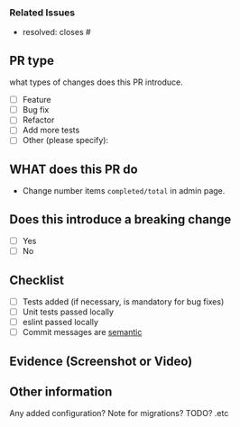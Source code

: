 ### Related Issues
- resolved:
closes #

## PR type

what types of changes does this PR introduce.

- [ ] Feature
- [ ] Bug fix
- [ ] Refactor
- [ ] Add more tests
- [ ] Other (please specify):

## WHAT does this PR do
- Change number items `completed/total` in admin page.

## Does this introduce a breaking change

- [ ] Yes
- [ ] No

## Checklist

- [ ] Tests added (if necessary, is mandatory for bug fixes)
- [ ] Unit tests passed locally
- [ ] eslint passed locally
- [ ] Commit messages are [semantic](https://www.conventionalcommits.org/)

## Evidence (Screenshot or Video)


## Other information

Any added configuration? Note for migrations? TODO? .etc
